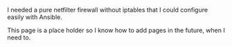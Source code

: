I needed a pure netfilter firewall without iptables that I could configure easily with Ansible.

This page is a place holder so I know how to add pages in the future, when I need to.
